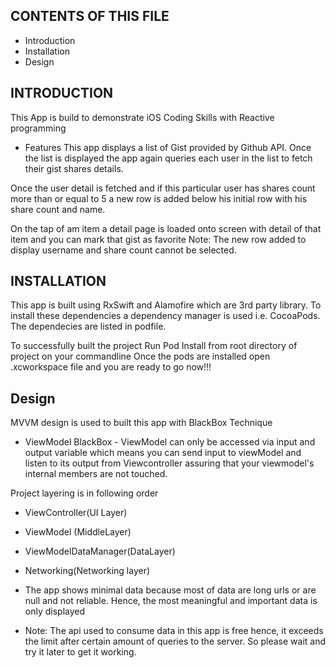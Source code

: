 CONTENTS OF THIS FILE
---------------------
 * Introduction
 * Installation
 * Design


INTRODUCTION
------------

This App is build to demonstrate iOS Coding Skills with Reactive programming

* Features
This app displays a list of Gist provided by Github API. Once the list is displayed the app again queries each user in the list to fetch their gist shares details.

Once the user detail is fetched and if this particular user has shares count more than or equal to 5 a new row is added below his initial row with his share count and name.

On the tap of am item  a detail page is loaded onto screen with detail of that item and you can mark that gist as favorite
Note: The new row added to display username and share count cannot be selected.

INSTALLATION
------------
This app is built using RxSwift and Alamofire which are 3rd party library.
To install these dependencies a dependency manager is used i.e. CocoaPods. 
The dependecies are listed in podfile.

To successfully built the project Run Pod Install from root directory of project on your commandline 
Once the pods are installed open .xcworkspace file and you are ready to go now!!!


Design
-----------

MVVM design is used to built this app with BlackBox Technique

*  ViewModel BlackBox - ViewModel can only be accessed via input and output variable which means you can send input to viewModel and listen to its output from Viewcontroller assuring that your viewmodel's internal members are not touched.

 Project layering is in following order
 *  ViewController(UI Layer) 
 *  ViewModel (MiddleLayer)
 *  ViewModelDataManager(DataLayer) 
 *  Networking(Networking layer) 
    
 * The app shows minimal data because most of data are long urls or are null and not reliable. Hence, the most meaningful and important data is only displayed

* Note: The api used to consume data in this app is free hence, it exceeds the limit after certain amount of queries to the server. So please wait and try it later to get it working.

